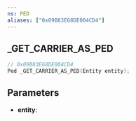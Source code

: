 ```yaml
---
ns: PED
aliases: ["0x09B83E68DE004CD4"]
---
```

## _GET_CARRIER_AS_PED

```c
// 0x09B83E68DE004CD4
Ped _GET_CARRIER_AS_PED(Entity entity);
```

## Parameters
* **entity**:
